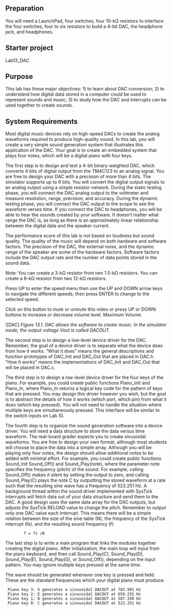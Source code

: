 
## Preparation

You will need a LaunchPad, four switches, four 10-kΩ resistors to interface the four switches, four to six resistors to build a 4-bit DAC, the headphone jack, and headphones.

## Starter project
Lab13_DAC

## Purpose  
This lab has these major objectives: 1) to learn about DAC conversion; 2) to understand how digital data stored in a computer could be used to represent sounds and music; 3) to study how the DAC  and interrupts can be used together to create sounds.

## System Requirements  
Most digital music devices rely on high-speed DACs to create the analog waveforms required to produce high-quality sound. In this lab, you will create a very simple sound generation system that illustrates this application of the DAC. Your goal is to create an embedded system that plays four notes, which will be a digital piano with four keys.

The first step is to design and test a 4-bit binary-weighted DAC, which converts 4 bits of digital output from the TM4C123 to an analog signal. You are free to design your DAC with a precision of more than 4 bits. The simulator supports up to 6 bits. You will convert the digital output signals to an analog output using a simple resistor network. During the static testing phase, you will connect the DAC analog output to the voltmeter and measure resolution, range, precision, and accuracy. During the dynamic testing phase, you will connect the DAC output to the scope to see the waveform verses time. If you connect the DAC to headphones, you will be able to hear the sounds created by your software. It doesn’t matter what range the DAC is, as long as there is an approximately linear relationship between the digital data and the speaker current.

The performance score of this lab is not based on loudness but sound quality. The quality of the music will depend on both hardware and software factors. The precision of the DAC, the external noise, and the dynamic range of the speaker are some of the hardware factors. Software factors include the DAC output rate and the number of data points stored in the sound data.

Note: You can create a 3-kΩ resistor from two 1.5-kΩ resistors. You can create a 6-kΩ resistor from two 12-kΩ resistors.

Press UP to enter the speed menu then use the UP and DOWN arrow keys to navigate the different speeds, then press ENTER to change to the selected speed.

Click on this button to mute or unmute this video or press UP or DOWN buttons to increase or decrease volume level.
Maximum Volume.

![DAC]
*Figure 13.1. DAC allows the software to create music. In the simulator mode, the output voltage Vout is called DACOUT.*

The second step is to design a low-level device driver for the DAC. Remember, the goal of a device driver is to separate what the device does from how it works. “What it does” means the general descriptions and function prototypes of DAC_Init and DAC_Out that are placed in DAC.h. “How it works” means the implementations of DAC_Init and DAC_Out that will be placed in DAC.c.

The third step is to design a low-level device driver for the four keys of the piano. For example, you could create public functions Piano_Init and Piano_In, where Piano_In returns a logical key code for the pattern of keys that are pressed. You may design this driver however you wish, but the goal is to abstract the details of how it works (which port, which pin) from what it does (which key pressed).  You will not need to handle the situation where multiple keys are simultaneously pressed. This interface will be similar to the switch inputs on Lab 10.

The fourth step is to organize the sound generation software into a device driver.  You will need a data structure to store the data versus time waveform. The real-board grader expects you to create sinusoidal waveforms. You are free to design your own format, although most students will choose to place the data into a simple array. Although you will be playing only four notes, the design should allow additional notes to be added with minimal effort. For example, you could create public functions Sound_Init Sound_Off() and Sound_Play(note), where the parameter note specifies the frequency (pitch) of the sound. For example, calling Sound_Off() makes it silent by setting the output to zero, and calling Sound_Play(C) plays the note C by outputting the stored waveform at a rate such that the resulting sine wave has a frequency of 523.251 Hz. A background thread within the sound driver implemented with SysTick interrupts will fetch data out of your data structure and send them to the DAC. A good design uses the same data array for the DAC outputs, but adjusts the SysTick RELOAD value to change the pitch. Remember to output only one DAC value each interrupt. This means there will be a simple relation between the size of the sine table (N), the frequency of the SysTick interrupt (fs), and the resulting sound frequency (f)

            f = fs /N

The last step is to write a main program that links the modules together creating the digital piano. After initialization, the main loop will input from the piano keyboard, and then call Sound_Play(C), Sound_Play(D), Sound_Play(E), Sound_Play(G), or Sound_Off(), depending on the input pattern. You may ignore multiple keys pressed at the same time.

The wave should be generated whenever one key is pressed and held. These are the standard frequencies which your digital piano must produce:

     Piano key 3: G generates a sinusoidal DACOUT at 783.991 Hz
     Piano key 2: E generates a sinusoidal DACOUT at 659.255 Hz
     Piano key 1: D generates a sinusoidal DACOUT at 587.330 Hz
     Piano key 0: C generates a sinusoidal DACOUT at 523.251 Hz

